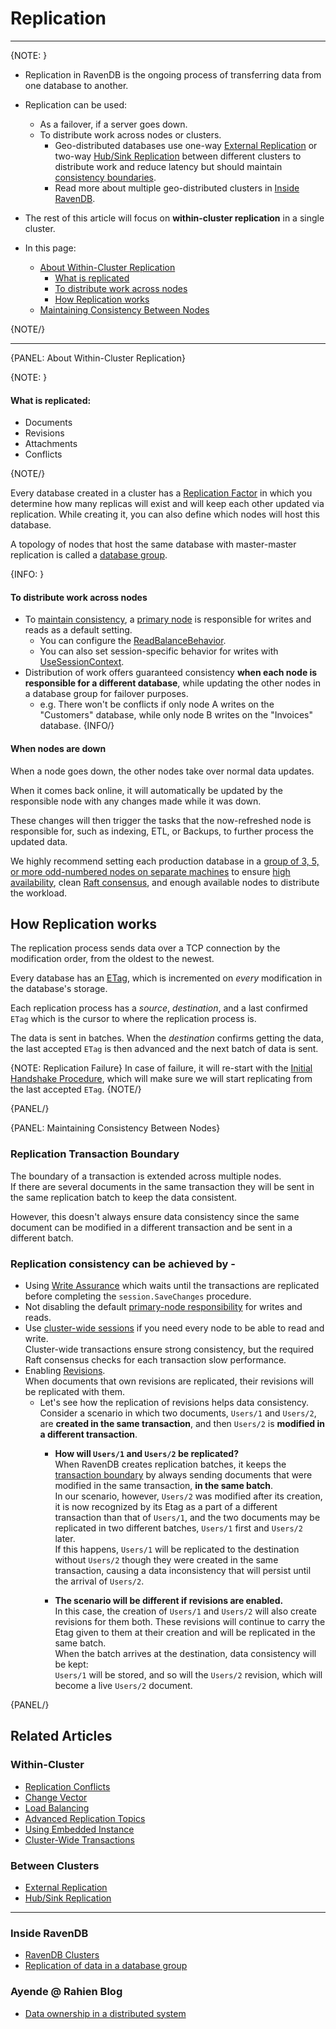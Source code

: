 ﻿# Replication
---

{NOTE: }

* Replication in RavenDB is the ongoing process of transferring data from one database to another.  

* Replication can be used:
   * As a failover, if a server goes down.  
   * To distribute work across nodes or clusters.
      * Geo-distributed databases use one-way [External Replication](../../../server/ongoing-tasks/external-replication) 
        or two-way [Hub/Sink Replication](../../../server/ongoing-tasks/hub-sink-replication) between different clusters 
        to distribute work and reduce latency but should maintain [consistency boundaries](../../../server/ongoing-tasks/external-replication#maintaining-consistency-boundaries-between-clusters). 
      * Read more about multiple geo-distributed clusters in [Inside RavenDB](https://ravendb.net/learn/inside-ravendb-book/reader/4.0/7-scaling-distributed-work-in-ravendb#multiple-clusters-multiple-data-centers).

* The rest of this article will focus on **within-cluster replication** in a single cluster.  

* In this page: 
   * [About Within-Cluster Replication](../../../server/clustering/replication/replication#about-within-cluster-replication)
      * [What is replicated](../../../server/clustering/replication/replication#what-is-replicated)
      * [To distribute work across nodes](../../../server/clustering/replication/replication#to-distribute-work-across-nodes)
      * [How Replication works](../../../server/clustering/replication/replication#how-replication-works)
   * [Maintaining Consistency Between Nodes](../../../server/clustering/replication/replication#maintaining-consistency-between-nodes)

{NOTE/}

---

{PANEL: About Within-Cluster Replication}

{NOTE: }

#### What is replicated:

  * Documents 
  * Revisions 
  * Attachments 
  * Conflicts  

{NOTE/}

Every database created in a cluster has a [Replication Factor](../../../server/clustering/distribution/distributed-database) 
in which you determine how many replicas will exist and will keep each other updated via replication. 
While creating it, you can also define which nodes will host this database.  

A topology of nodes that host the same database with master-master replication is called a [database group](../../../studio/database/settings/manage-database-group). 

{INFO: }
#### To distribute work across nodes
* To [maintain consistency](../../../server/clustering/replication/replication#maintaining-consistency-between-nodes), 
  a [primary node](../../../client-api/session/configuration/use-session-context-for-load-balancing) is responsible for writes and reads as a default setting.  
   * You can configure the [ReadBalanceBehavior](../../../client-api/configuration/load-balance-and-failover#conventions-load-balance--failover). 
   * You can also set session-specific behavior for writes with [UseSessionContext](../../../client-api/session/configuration/use-session-context-for-load-balancing#loadbalancebehavior-usage).
* Distribution of work offers guaranteed consistency **when each node is responsible for a different database**, 
  while updating the other nodes in a database group for failover purposes.  
  * e.g. There won't be conflicts if only node A writes on the "Customers" database, while only node B writes on the "Invoices" database. 
{INFO/}

#### When nodes are down

When a node goes down, the other nodes take over normal data updates.  

When it comes back online, it will automatically be updated by the responsible node with any changes made while it was down.  

These changes will then trigger the tasks that the now-refreshed node is responsible for, 
such as indexing, ETL, or Backups, to further process the updated data.

We highly recommend setting each production database in a [group of 3, 5, or more odd-numbered nodes on separate machines](https://ravendb.net/learn/inside-ravendb-book/reader/4.0/6-ravendb-clusters#an-overview-of-a-ravendb-cluster)
to ensure [high availability](https://en.wikipedia.org/wiki/High-availability_cluster), clean [Raft consensus](../../../glossary/raft-algorithm), 
and enough available nodes to distribute the workload.  


## How Replication works

The replication process sends data over a TCP connection by the modification order, from the oldest to the newest.   

Every database has an [ETag](../../../glossary/etag), which is incremented on _every_ modification in the database's storage.   

Each replication process has a _source_, _destination_, and a last confirmed `ETag` which is the cursor to where the replication process is.   

The data is sent in batches. When the _destination_ confirms getting the data, the last accepted `ETag` is then advanced and the next batch of data is sent. 

{NOTE: Replication Failure} 
In case of failure, it will re-start with the [Initial Handshake Procedure](../../../server/clustering/replication/advanced-replication), 
which will make sure we will start replicating from the last accepted `ETag`.
{NOTE/}

{PANEL/}

{PANEL: Maintaining Consistency Between Nodes}

### Replication Transaction Boundary

The boundary of a transaction is extended across multiple nodes.  
If there are several documents in the same transaction they will be sent in the same replication 
batch to keep the data consistent.  

However, this doesn't always ensure data consistency since the same document can be modified in a different 
transaction and be sent in a different batch.  

### Replication consistency can be achieved by -  

* Using [Write Assurance](../../../client-api/session/saving-changes#waiting-for-replication---write-assurance)
  which waits until the transactions are replicated before completing the `session.SaveChanges` procedure.  
* Not disabling the default [primary-node responsibility](../../../server/clustering/replication/replication#to-distribute-work-across-nodes) 
  for writes and reads.  
* Use [cluster-wide sessions](../../../server/clustering/cluster-transactions) 
  if you need every node to be able to read and write.  
  Cluster-wide transactions ensure strong consistency, but the required Raft consensus checks for each transaction slow performance.  
* Enabling [Revisions](../../../server/extensions/revisions).  
  When documents that own revisions are replicated, their revisions will be replicated with them.  
   * Let's see how the replication of revisions helps data consistency.
     Consider a scenario in which two documents, `Users/1` and `Users/2`, 
     are **created in the same transaction**, and then `Users/2` is **modified 
     in a different transaction**.  
     * **How will `Users/1` and `Users/2` be replicated?**  
       When RavenDB creates replication batches, it keeps the 
       [transaction boundary](../../../server/clustering/replication/replication#replication-transaction-boundary) 
       by always sending documents that were modified in the same transaction, 
       **in the same batch**.  
       In our scenario, however, `Users/2` was modified after its creation, it 
       is now recognized by its Etag as a part of a different transaction than 
       that of `Users/1`, and the two documents may be replicated in two different 
       batches, `Users/1` first and `Users/2` later.  
       If this happens, `Users/1` will be replicated to the destination without `Users/2` 
       though they were created in the same transaction, causing a data inconsistency that 
       will persist until the arrival of `Users/2`.  
     
     * **The scenario will be different if revisions are enabled.**  
        In this case, the creation of `Users/1` and `Users/2` will also create revisions 
        for them both. These revisions will continue to carry the Etag given to them 
        at their creation and will be replicated in the same batch.  
        When the batch arrives at the destination, data consistency will be kept:  
        `Users/1` will be stored, and so will the `Users/2` revision, which will become 
        a live `Users/2` document.  

{PANEL/}

## Related Articles  

### Within-Cluster

- [Replication Conflicts](../../../server/clustering/replication/replication-conflicts)
- [Change Vector](../../../server/clustering/replication/change-vector)
- [Load Balancing](../../../client-api/session/configuration/use-session-context-for-load-balancing)
- [Advanced Replication Topics](../../../server/clustering/replication/advanced-replication)
- [Using Embedded Instance](../../../server/clustering/replication/replication-and-embedded-instance)
- [Cluster-Wide Transactions](../../../server/clustering/cluster-transactions)

### Between Clusters

- [External Replication](../../../server/ongoing-tasks/external-replication)
- [Hub/Sink Replication](../../../server/ongoing-tasks/hub-sink-replication)

---

### Inside RavenDB

- [RavenDB Clusters](https://ravendb.net/learn/inside-ravendb-book/reader/4.0/6-ravendb-clusters#an-overview-of-a-ravendb-cluster)
- [Replication of data in a database group](https://ravendb.net/learn/inside-ravendb-book/reader/4.0/6-ravendb-clusters#replication-of-data-in-a-database-group)

### Ayende @ Rahien Blog

- [Data ownership in a distributed system](https://ayende.com/blog/196769-B/data-ownership-in-a-distributed-system)
